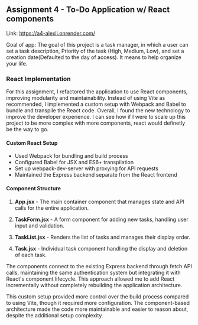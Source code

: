 ## Assignment 4 - To-Do Application w/ React components

Link: https://a4-alexli.onrender.com/

Goal of app: The goal of this project is a task manager, in which a user can set a task description, Priority of the task (High, Medium, Low), and set a creation date(Defaulted to the day of access). It means to help organize your life.

### React Implementation

For this assignment, I refactored the application to use React components, improving modularity and maintainability. Instead of using Vite as recommended, I implemented a custom setup with Webpack and Babel to bundle and transpile the React code. Overall, I found the new technology to improve the developer experience. I can see how if I were to scale up this project to be more complex with more components, react would definetly be the way to go.
#### Custom React Setup
- Used Webpack for bundling and build process
- Configured Babel for JSX and ES6+ transpilation
- Set up webpack-dev-server with proxying for API requests
- Maintained the Express backend separate from the React frontend

#### Component Structure
1. **App.jsx** - The main container component that manages state and API calls for the entire application.

2. **TaskForm.jsx** - A form component for adding new tasks, handling user input and validation.

3. **TaskList.jsx** - Renders the list of tasks and manages their display order.

4. **Task.jsx** - Individual task component handling the display and deletion of each task.

The components connect to the existing Express backend through fetch API calls, maintaining the same authentication system but integrating it with React's component lifecycle. This approach allowed me to add React incrementally without completely rebuilding the application architecture.

This custom setup provided more control over the build process compared to using Vite, though it required more configuration. The component-based architecture made the code more maintainable and easier to reason about, despite the additional setup complexity.
